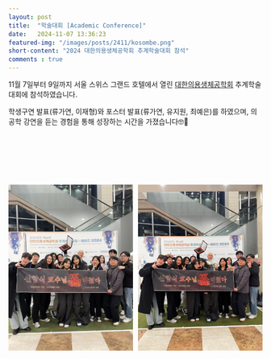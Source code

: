 ```yaml
---
layout: post 
title:  "학술대회 [Academic Conference]"
date:   2024-11-07 13:36:23
featured-img: "/images/posts/2411/kosombe.png"
short-content: "2024 대한의용생체공학회 추계학술대회 참석"
comments : true
---
```


11월 7일부터 9일까지 서울 스위스 그랜드 호텔에서 열린 [대한의용생체공학회](https://www.kosombe.or.kr/register/2024_fall/main.html) 추계학술대회에 참석하였습니다. 
 
학생구연 발표(류가연, 이재형)와 포스터 발표(류가연, 유지원, 최예은)를 하였으며, 의공학 강연을 듣는 경험을 통해 성장하는 시간을 가졌습니다🤓📝

<br>

<div style="display: flex; justify-content: center;">
    <span class="image featured" style="margin-right: 10px;"><img src="/images/posts/2411/단체사진(1).jpeg" alt="" style='height: 500px; object-fit: contain;'></span>
    <span class="image featured"><img src="/images/posts/2411/단체사진(2).jpeg" alt="" style='height: 500px; object-fit: contain;'></span>
    
</div>